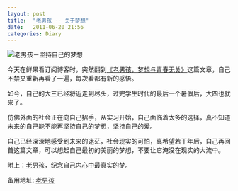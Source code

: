 ```yaml
---
layout: post
title:  "老男孩 -- 关于梦想"
date:   2011-06-20 21:56
categories: Diary
---
```


![老男孩－坚持自己的梦想](http://pic.yupoo.com/mygoare_v/B9PqDpsv/j8rI3.jpg)

今天在鲜果看订阅博客时，突然翻到[《老男孩，梦想与青春无关》](http://www.soberma.com/dream-of-old-boy)这篇文章，自己不禁又重新再看了一遍，每次看都有新的感悟。

如今，自己的大三已经将近走到尽头，过完学生时代的最后一个暑假后，大四也就来了。

仿佛外面的社会正在向自己招手，从实习开始，自己面临着太多的选择，真不知道未来的自己能不能再坚持自己的梦想，坚持自己的爱。

自己已经深深地感受到未来的迷茫，社会现实的可怕，真希望若干年后，自己再回首这篇文章，可以想起自己最初的美丽的梦想，不要让它淹没在现实的大流中。

附上：[老男孩](http://v.youku.com/v_show/id_XMjE4MDU1MDE2.html)，纪念自己内心中最真实的梦。

备用地址: [老男孩](http://v.youku.com/v_show/id_XMzM3OTYxNzQw.html?spm=a2h0k.8191407.0.0&from=s1.8-1-1.2)